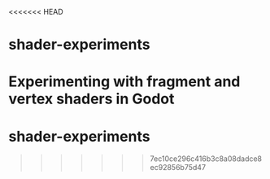<<<<<<< HEAD
# shader-experiments

Experimenting with fragment and vertex shaders in Godot
=======
# shader-experiments
>>>>>>> 7ec10ce296c416b3c8a08dadce8ec92856b75d47
